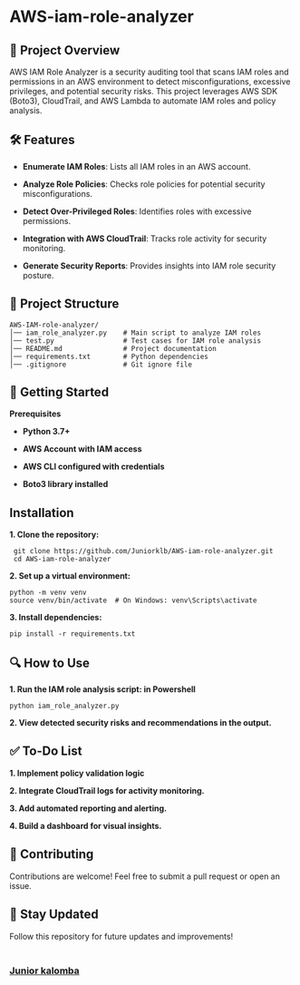# AWS-iam-role-analyzer


## 📌 Project Overview
AWS IAM Role Analyzer is a security auditing tool that scans IAM roles and permissions in an AWS environment to detect misconfigurations, excessive privileges, and potential security risks. This project leverages AWS SDK (Boto3), CloudTrail, and AWS Lambda to automate IAM roles and policy analysis.

## 🛠 Features

- **Enumerate IAM Roles**: Lists all IAM roles in an AWS account.

- **Analyze Role Policies**: Checks role policies for potential security misconfigurations.

- **Detect Over-Privileged Roles**: Identifies roles with excessive permissions.

- **Integration with AWS CloudTrail**: Tracks role activity for security monitoring.

- **Generate Security Reports**: Provides insights into IAM role security posture.

## 📂 Project Structure

    AWS-IAM-role-analyzer/
    │── iam_role_analyzer.py    # Main script to analyze IAM roles
    │── test.py                 # Test cases for IAM role analysis
    │── README.md               # Project documentation
    │── requirements.txt        # Python dependencies
    │── .gitignore              # Git ignore file

## 🚀 Getting Started   
**Prerequisites**
- **Python 3.7+**

- **AWS Account with IAM access**

- **AWS CLI configured with credentials**

- **Boto3 library installed**

## Installation
**1. Clone the repository:**

     git clone https://github.com/Juniorklb/AWS-iam-role-analyzer.git
     cd AWS-iam-role-analyzer
     
**2. Set up a virtual environment:**

    python -m venv venv
    source venv/bin/activate  # On Windows: venv\Scripts\activate

**3. Install dependencies:**

    pip install -r requirements.txt

## 🔍 How to Use

**1. Run the IAM role analysis script: in Powershell**

    python iam_role_analyzer.py

**2. View detected security risks and recommendations in the output.**  

## ✅ To-Do List


**1.  Implement policy validation logic**

**2.  Integrate CloudTrail logs for activity monitoring.**

**3.  Add automated reporting and alerting.**

**4.  Build a dashboard for visual insights.**

## 🤝 Contributing
Contributions are welcome! Feel free to submit a pull request or open an issue.


## 🌟 Stay Updated

Follow this repository for future updates and improvements!

<h3 align="left"><br/><a href="https://github.com/juniorklb">Junior kalomba</a> 
</h3>
